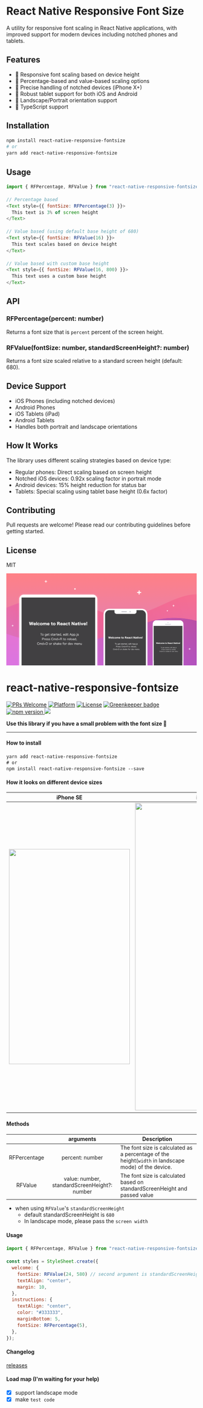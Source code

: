 # React Native Responsive Font Size

A utility for responsive font scaling in React Native applications, with improved support for modern devices including notched phones and tablets.

## Features

- 📱 Responsive font scaling based on device height
- 📏 Percentage-based and value-based scaling options
- 🎯 Precise handling of notched devices (iPhone X+)
- 💪 Robust tablet support for both iOS and Android
- 🔄 Landscape/Portrait orientation support
- 📝 TypeScript support

## Installation

```bash
npm install react-native-responsive-fontsize
# or
yarn add react-native-responsive-fontsize
```

## Usage

```javascript
import { RFPercentage, RFValue } from "react-native-responsive-fontsize";

// Percentage based
<Text style={{ fontSize: RFPercentage(3) }}>
  This text is 3% of screen height
</Text>

// Value based (using default base height of 680)
<Text style={{ fontSize: RFValue(16) }}>
  This text scales based on device height
</Text>

// Value based with custom base height
<Text style={{ fontSize: RFValue(16, 800) }}>
  This text uses a custom base height
</Text>
```

## API

### RFPercentage(percent: number)
Returns a font size that is `percent` percent of the screen height.

### RFValue(fontSize: number, standardScreenHeight?: number)
Returns a font size scaled relative to a standard screen height (default: 680).

## Device Support

- iOS Phones (including notched devices)
- Android Phones
- iOS Tablets (iPad)
- Android Tablets
- Handles both portrait and landscape orientations

## How It Works

The library uses different scaling strategies based on device type:

- Regular phones: Direct scaling based on screen height
- Notched iOS devices: 0.92x scaling factor in portrait mode
- Android devices: 15% height reduction for status bar
- Tablets: Special scaling using tablet base height (0.6x factor)

## Contributing

Pull requests are welcome! Please read our contributing guidelines before getting started.

## License

MIT

<img src="images/main.png" alt="main image">

# react-native-responsive-fontsize

[![PRs Welcome](https://img.shields.io/badge/PRs-Welcome-brightgreen.svg)](https://github.com/heyman333/react-native-responsive-fontSize/pulls)
[![Platform](https://img.shields.io/badge/platform-react--native-lightgrey.svg)](http://facebook.github.io/react-native/)
[![License](https://img.shields.io/badge/license-MIT-blue.svg)](https://github.com/heyman333/react-native-responsive-fontSize/blob/master/LICENSE) [![Greenkeeper badge](https://badges.greenkeeper.io/heyman333/react-native-responsive-fontSize.svg)](https://greenkeeper.io/)
<a href="https://www.npmjs.com/package/react-native-responsive-fontsize">
<img alt="npm version" src="http://img.shields.io/npm/v/react-native-responsive-fontsize.svg?style=flat-square">
</a>
<a href="https://www.npmjs.com/package/react-native-responsive-fontsize">
<img src="http://img.shields.io/npm/dm/react-native-responsive-fontsize.svg?style=flat-square">
</a>

<strong>Use this library if you have a small problem with the font size 🎉</strong>

<hr />

#### How to install

```shell
yarn add react-native-responsive-fontsize
# or
npm install react-native-responsive-fontsize --save
```

#### How it looks on different device sizes

|                                                               iPhone SE                                                                |                                                               iPhone X                                                                |
| :------------------------------------------------------------------------------------------------------------------------------------: | :-----------------------------------------------------------------------------------------------------------------------------------: |
| <img src="https://raw.githubusercontent.com/heyman333/react-native-responsive-fontSize/master/images/SE.png" width="320" height="568"> | <img src="https://raw.githubusercontent.com/heyman333/react-native-responsive-fontSize/master/images/X.png" width="385" height="812"> |

#### Methods

|              |                  arguments                   | Description                                                                                         |
| :----------: | :------------------------------------------: | --------------------------------------------------------------------------------------------------- |
| RFPercentage |               percent: number                | The font size is calculated as a percentage of the height(`width` in landscape mode) of the device. |
|   RFValue    | value: number, standardScreenHeight?: number | The font size is calculated based on standardScreenHeight and passed value                          |

- when using `RFValue`'s `standardScreenHeight`
  - default standardScreenHeight is `680`
  - In landscape mode, please pass the `screen width`

#### Usage

```js
import { RFPercentage, RFValue } from "react-native-responsive-fontsize";

const styles = StyleSheet.create({
  welcome: {
    fontSize: RFValue(24, 580) // second argument is standardScreenHeight(optional),
    textAlign: "center",
    margin: 10,
  },
  instructions: {
    textAlign: "center",
    color: "#333333",
    marginBottom: 5,
    fontSize: RFPercentage(5),
  },
});
```

#### Changelog

[releases](https://github.com/heyman333/react-native-responsive-fontSize/releases)

#### Load map (I'm waiting for your help)

- [x] support landscape mode
- [x] make `test code`
